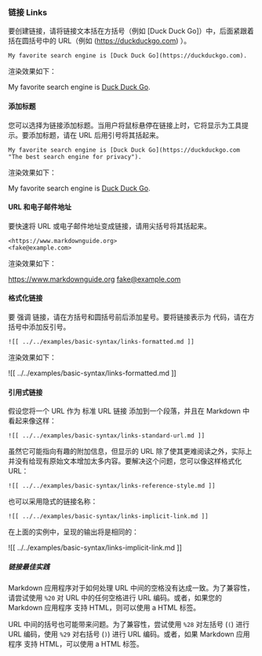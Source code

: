 ### 链接 Links

要创建链接，请将链接文本括在方括号（例如 [Duck Duck Go]）中，后面紧跟着括在圆括号中的 URL（例如 (https://duckduckgo.com) ）。

```
My favorite search engine is [Duck Duck Go](https://duckduckgo.com).
```

渲染效果如下：

My favorite search engine is [Duck Duck Go](https://duckduckgo.com).

#### 添加标题

您可以选择为链接添加标题。当用户将鼠标悬停在链接上时，它将显示为工具提示。要添加标题，请在 URL 后用引号将其括起来。

```
My favorite search engine is [Duck Duck Go](https://duckduckgo.com "The best search engine for privacy").
```

渲染效果如下：

My favorite search engine is [Duck Duck Go](https://duckduckgo.com "The best search engine for privacy").

#### URL 和电子邮件地址

要快速将 URL 或电子邮件地址变成链接，请用尖括号将其括起来。

```
<https://www.markdownguide.org>
<fake@example.com>
```

渲染效果如下：

<https://www.markdownguide.org>
<fake@example.com>

#### 格式化链接

要 强调 链接，请在方括号和圆括号前后添加星号。要将链接表示为 代码，请在方括号中添加反引号。

```
![[ ../../examples/basic-syntax/links-formatted.md ]]
```

渲染效果如下：

![[ ../../examples/basic-syntax/links-formatted.md ]]

#### 引用式链接

假设您将一个 URL 作为 标准 URL 链接 添加到一个段落，并且在 Markdown 中看起来像这样：

```
![[ ../../examples/basic-syntax/links-standard-url.md ]]
```

虽然它可能指向有趣的附加信息，但显示的 URL 除了使其更难阅读之外，实际上并没有给现有原始文本增加太多内容。要解决这个问题，您可以像这样格式化 URL：

```
![[ ../../examples/basic-syntax/links-reference-style.md ]]
```

也可以采用隐式的链接名称：

```
![[ ../../examples/basic-syntax/links-implicit-link.md ]]
```

在上面的实例中，呈现的输出将是相同的：

![[ ../../examples/basic-syntax/links-implicit-link.md ]]


##### 链接最佳实践

Markdown 应用程序对于如何处理 URL 中间的空格没有达成一致。为了兼容性，请尝试使用 `%20` 对 URL 中的任何空格进行 URL 编码。或者，如果您的 Markdown 应用程序 支持 HTML，则可以使用 a HTML 标签。


URL 中间的括号也可能带来问题。为了兼容性，尝试使用 `%28` 对左括号 (`(`) 进行 URL 编码，使用 `%29` 对右括号 (`)`) 进行 URL 编码。或者，如果 Markdown 应用程序 支持 HTML，可以使用 a HTML 标签。

